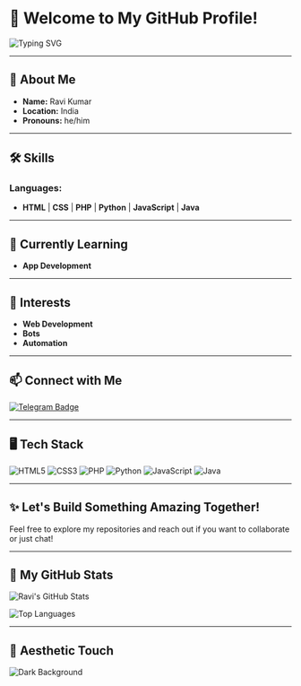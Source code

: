# 🌌 Welcome to My GitHub Profile!

![Typing SVG](https://readme-typing-svg.herokuapp.com?color=00FF00&size=30&lines=Hi+there!+I'm+Ravi+Kumar;A+Developer+from+India.)

---

## 🌟 About Me
- **Name:** Ravi Kumar
- **Location:** India
- **Pronouns:** he/him

---

## 🛠️ Skills
### Languages:
- **HTML** | **CSS** | **PHP** | **Python** | **JavaScript** | **Java**

---

## 📖 Currently Learning
- **App Development**

---

## 🚀 Interests
- **Web Development**
- **Bots**
- **Automation**

---

## 📫 Connect with Me
[![Telegram Badge](https://img.shields.io/badge/Telegram-@unknown_rk01-0088CC?style=flat&logo=telegram&logoColor=white)](https://t.me/unknown_rk01)

---

## 🖥️ Tech Stack
<p align="left">
  <img src="https://img.shields.io/badge/HTML5-FFFFFF?style=flat&logo=html5&logoColor=E34F26" alt="HTML5" />
  <img src="https://img.shields.io/badge/CSS3-FFFFFF?style=flat&logo=css3&logoColor=1572B6" alt="CSS3" />
  <img src="https://img.shields.io/badge/PHP-FFFFFF?style=flat&logo=php&logoColor=777BB4" alt="PHP" />
  <img src="https://img.shields.io/badge/Python-FFFFFF?style=flat&logo=python&logoColor=3776AB" alt="Python" />
  <img src="https://img.shields.io/badge/JavaScript-FFFFFF?style=flat&logo=javascript&logoColor=F7DF1E" alt="JavaScript" />
  <img src="https://img.shields.io/badge/Java-FFFFFF?style=flat&logo=java&logoColor=007396" alt="Java" />
</p>

---

## ✨ Let's Build Something Amazing Together!
Feel free to explore my repositories and reach out if you want to collaborate or just chat!

---

## 🌌 My GitHub Stats
![Ravi's GitHub Stats](https://github-readme-stats.vercel.app/api?username=your-github-username&show_icons=true&theme=radical&count_private=true)

![Top Languages](https://github-readme-stats.vercel.app/api/top-langs/?username=your-github-username&layout=compact&theme=radical)

---

## 🎨 Aesthetic Touch
![Dark Background](https://images.app.goo.gl/L1UaB) <!-- Optional: Add a cool dark-themed image or background -->
